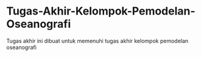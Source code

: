 # Tugas-Akhir-Kelompok-Pemodelan-Oseanografi
Tugas akhir ini dibuat untuk memenuhi tugas akhir kelompok pemodelan oseanografi
